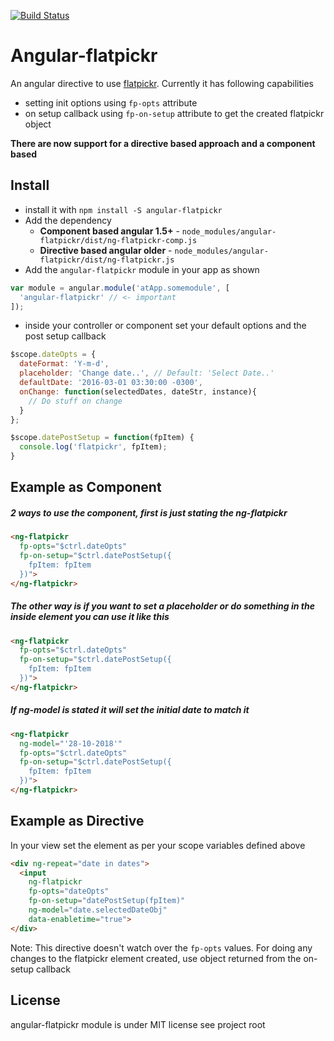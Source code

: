 [![Build Status](https://travis-ci.org/archsaber/angular-flatpickr.svg?branch=master)](https://travis-ci.org/archsaber/angular-flatpickr)

# Angular-flatpickr

An angular directive to use [flatpickr](https://github.com/chmln/flatpickr).
Currently it has following capabilities
* setting init options using `fp-opts` attribute
* on setup callback using `fp-on-setup` attribute to get the created flatpickr object

**There are now support for a directive based approach and a component based**

## Install

* install it with `npm install -S angular-flatpickr`
* Add the dependency
  * **Component based angular 1.5+** - `node_modules/angular-flatpickr/dist/ng-flatpickr-comp.js`
  * **Directive based angular older** - `node_modules/angular-flatpickr/dist/ng-flatpickr.js`
* Add the `angular-flatpickr` module in your app as shown

```js
var module = angular.module('atApp.somemodule', [
  'angular-flatpickr' // <- important
]);
```

* inside your controller or component set your default options and the post setup callback

```js
$scope.dateOpts = {
  dateFormat: 'Y-m-d',
  placeholder: 'Change date..', // Default: 'Select Date..'
  defaultDate: '2016-03-01 03:30:00 -0300',
  onChange: function(selectedDates, dateStr, instance){
    // Do stuff on change
  }
};

$scope.datePostSetup = function(fpItem) {
  console.log('flatpickr', fpItem);
}
```

## Example as Component

##### 2 ways to use the component, first is just stating the ng-flatpickr
``` html
<ng-flatpickr
  fp-opts="$ctrl.dateOpts"
  fp-on-setup="$ctrl.datePostSetup({
    fpItem: fpItem
  })">
</ng-flatpickr>
```

##### The other way is if you want to set a placeholder or do something in the inside element you can use it like this
``` html
<ng-flatpickr
  fp-opts="$ctrl.dateOpts"
  fp-on-setup="$ctrl.datePostSetup({
    fpItem: fpItem
  })">
</ng-flatpickr>
```

##### If ng-model is stated it will set the initial date to match it
``` html
<ng-flatpickr
  ng-model="'28-10-2018'"
  fp-opts="$ctrl.dateOpts"
  fp-on-setup="$ctrl.datePostSetup({
    fpItem: fpItem
  })">
</ng-flatpickr>
```


## Example as Directive

In your view set the element as per your scope variables defined above
``` html
<div ng-repeat="date in dates">
  <input
    ng-flatpickr
    fp-opts="dateOpts"
    fp-on-setup="datePostSetup(fpItem)"
    ng-model="date.selectedDateObj"
    data-enabletime="true">
</div>
```


Note: This directive doesn't watch over the `fp-opts` values. For doing any changes to the flatpickr element created, use object returned from the on-setup callback


## License

angular-flatpickr module is under MIT license see project root
